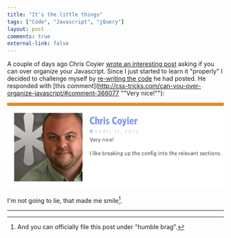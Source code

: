 ```yaml
---
title: "It's the little things"
tags: ["Code", "Javascript", "jQuery"]
layout: post
comments: true
external-link: false
---
```


A couple of days ago Chris Coyier [wrote an interesting post](http://css-tricks.com/can-you-over-organize-javascript/ "Can You “Over Organize” JavaScript?") asking if you can over organize your Javascript. Since I just started to learn it "properly" I decided to challenge myself by [re-writing the code](http://snippi.com/s/r5kl9vo "css-tricks.js") he had posted. He responded with [this comment](http://css-tricks.com/can-you-over-organize-javascript/#comment-366077 ""Very nice!""):

![A very nice comment](/images/blog/2013-04-12-css-tricks.png)

I'm not going to lie, that made me smile[^20130412-1].

***

[^20130412-1]: And you can officially file this post under "humble brag".

